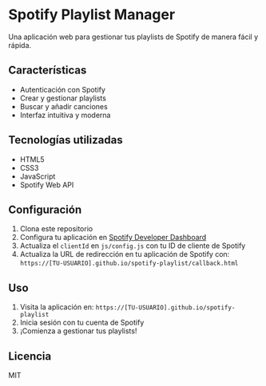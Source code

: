 # Spotify Playlist Manager

Una aplicación web para gestionar tus playlists de Spotify de manera fácil y rápida.

## Características

- Autenticación con Spotify
- Crear y gestionar playlists
- Buscar y añadir canciones
- Interfaz intuitiva y moderna

## Tecnologías utilizadas

- HTML5
- CSS3
- JavaScript
- Spotify Web API

## Configuración

1. Clona este repositorio
2. Configura tu aplicación en [Spotify Developer Dashboard](https://developer.spotify.com/dashboard)
3. Actualiza el `clientId` en `js/config.js` con tu ID de cliente de Spotify
4. Actualiza la URL de redirección en tu aplicación de Spotify con: `https://[TU-USUARIO].github.io/spotify-playlist/callback.html`

## Uso

1. Visita la aplicación en: `https://[TU-USUARIO].github.io/spotify-playlist`
2. Inicia sesión con tu cuenta de Spotify
3. ¡Comienza a gestionar tus playlists!

## Licencia

MIT 